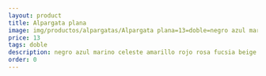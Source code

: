 ```yaml
---
layout: product
title: Alpargata plana
image: img/productos/alpargatas/Alpargata plana=13=doble=negro azul marino celeste amarillo rojo rosa fucsia beige lila morado burdeos.webp
price: 13
tags: doble
description: negro azul marino celeste amarillo rojo rosa fucsia beige lila morado burdeos
order: 0
---
```

